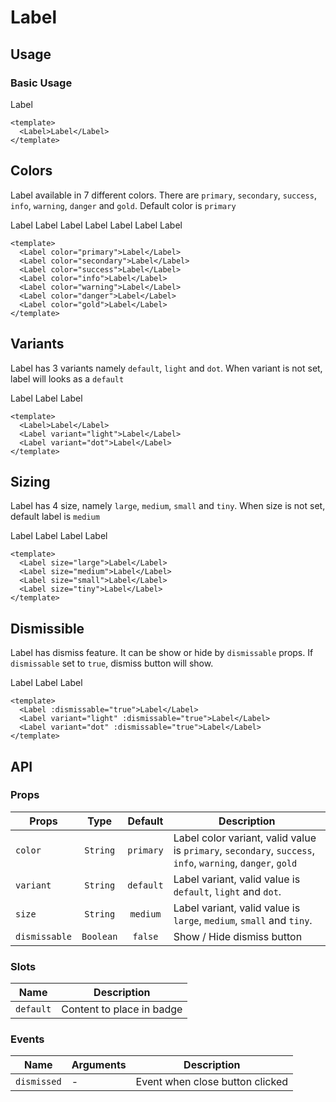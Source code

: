 <script setup>
  import Label from './Label.vue'
</script>

<style scoped lang="postcss">
  .preview {
    .label {
      @apply mr-4;

      &:last-child {
        @apply mr-0;
      }
    }
  }
</style>

# Label

## Usage

### Basic Usage
<preview>
  <Label>Label</Label>
</preview>

```vue
<template>
  <Label>Label</Label>
</template>
```

## Colors
Label available in 7 different colors. There are `primary`, `secondary`, `success`, `info`, `warning`, `danger` and `gold`. Default color is `primary`

<preview>
  <Label color="primary">Label</Label>
  <Label color="secondary">Label</Label>
  <Label color="success">Label</Label>
  <Label color="info">Label</Label>
  <Label color="warning">Label</Label>
  <Label color="danger">Label</Label>
  <Label color="gold">Label</Label>
</preview>

```vue
<template>
  <Label color="primary">Label</Label>
  <Label color="secondary">Label</Label>
  <Label color="success">Label</Label>
  <Label color="info">Label</Label>
  <Label color="warning">Label</Label>
  <Label color="danger">Label</Label>
  <Label color="gold">Label</Label>
</template>
```

## Variants
Label has 3 variants namely `default`, `light` and `dot`. When variant is not set, label will looks as a `default`

<preview>
  <Label>Label</Label>
  <Label variant="light">Label</Label>
  <Label variant="dot">Label</Label>
</preview>

```vue
<template>
  <Label>Label</Label>
  <Label variant="light">Label</Label>
  <Label variant="dot">Label</Label>
</template>
```

## Sizing
Label has 4 size, namely `large`, `medium`, `small` and `tiny`. When size is not set, default label is `medium`

<preview>
  <Label size="large">Label</Label>
  <Label size="medium">Label</Label>
  <Label size="small">Label</Label>
  <Label size="tiny">Label</Label>
</preview>

```vue
<template>
  <Label size="large">Label</Label>
  <Label size="medium">Label</Label>
  <Label size="small">Label</Label>
  <Label size="tiny">Label</Label>
</template>
```

## Dismissible
Label has dismiss feature. It can be show or hide by `dismissable` props. If `dismissable` set to `true`, dismiss button will show.

<preview>
  <Label :dismissable="true">Label</Label>
  <Label variant="light" :dismissable="true">Label</Label>
  <Label variant="dot" :dismissable="true">Label</Label>
</preview>

```vue
<template>
  <Label :dismissable="true">Label</Label>
  <Label variant="light" :dismissable="true">Label</Label>
  <Label variant="dot" :dismissable="true">Label</Label>
</template>
```

## API

### Props

| Props         |   Type    |  Default  | Description                                                                                                |
|---------------|:---------:|:---------:|------------------------------------------------------------------------------------------------------------|
| `color`       | `String`  | `primary` | Label color variant, valid value is `primary`, `secondary`, `success`, `info`, `warning`, `danger`, `gold` |
| `variant`     | `String`  | `default` | Label variant, valid value is `default`, `light` and `dot`.                                                |
| `size`        | `String`  | `medium`  | Label variant, valid value is `large`, `medium`, `small` and `tiny`.                                       |
| `dismissable` | `Boolean` |  `false`  | Show / Hide dismiss button                                                                                 |

### Slots

| Name      | Description               |
|-----------|---------------------------|
| `default` | Content to place in badge |

### Events


| Name        | Arguments | Description                     |
|-------------|-----------|---------------------------------|
| `dismissed` | -         | Event when close button clicked |
